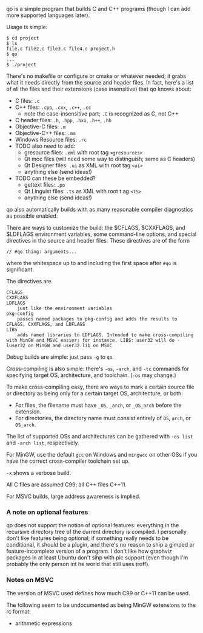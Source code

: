 qo is a simple program that builds C and C++ programs (though I can add more supported languages later).

Usage is simple:

```
$ cd project
$ ls
file.c file2.c file3.c file4.c project.h
$ qo
...
$ ./project
```

There's no makefile or configure or cmake or whatever needed; it grabs what it needs directly from the source and header files. In fact, here's a list of all the files and their extensions (case insensitive) that qo knows about:

* C files: `.c`
* C++ files: `.cpp`, `.cxx`, `.c++`, `.cc`
	* note the case-insensitive part; `.C` is recognized as C, not C++
* C header files: `.h`, `.hpp`, `.hxx`, `.h++`, `.hh`
* Objective-C files: `.m`
* Objective-C++ files: `.mm`
* Windows Resource files: `.rc`
* TODO also need to add:
	* gresource files: `.xml` with root tag `<gresources>`
	* Qt moc files (will need some way to distinguish; same as C headers)
	* Qt Designer files: `.ui` as XML with root tag `<ui>`
	* anything else (send ideas!)
* TODO can these be embedded?
	* gettext files: `.po`
	* Qt Linguist files: `.ts` as XML with root t ag `<TS>`
	* anything else (send ideas!)

qo also automatically builds with as many reasonable compiler diagnostics as possible enabled.

There are ways to customize the build: the $CFLAGS, $CXXFLAGS, and $LDFLAGS environment variables, some command-line options, and special directives in the source and header files. These directives are of the form

```
// #qo thing: arguments...
```

where the whitespace up to and including the first space after `#qo` is significant.

The directives are

```
CFLAGS
CXXFLAGS
LDFLAGS
	just like the environment variables
pkg-config
	passes named packages to pkg-config and adds the results to CFLAGS, CXXFLAGS, and LDFLAGS
LIBS
	adds named libraries to LDFLAGS. Intended to make cross-compiling with MinGW and MSVC easier; for instance, LIBS: user32 will do -luser32 on MinGW and user32.lib on MSVC
```

Debug builds are simple: just pass `-g` to `qo`.

Cross-compiling is also simple: there's `-os`, `-arch`, and `-tc` commands for specifying target OS, architecture, and toolchain. (`-os` may change.)

To make cross-compiling easy, there are ways to mark a certain source file or directory as being only for a certain target OS, architecture, or both:

- For files, the filename must have `_OS`, `_arch`, or `_OS_arch` before the extension.
- For directories, the directory name must consist entirely of `OS`, `arch`, or `OS_arch`.

The list of supported OSs and architectures can be gathered with `-os list` and `-arch list`, respectively.

For MinGW, use the default `gcc` on Windows and `mingwcc` on other OSs if you have the correct cross-compiler toolchain set up.

`-x` shows a verbose build.

All C files are assumed C99; all C++ files C++11.

For MSVC builds, large address awareness is implied.

### A note on optional features
qo does not support the notion of optional features: everything in the recursive directory tree of the current directory is compiled. I personally don't like features being optional; if something really needs to be conditional, it should be a plugin, and there's no reason to ship a gimped or feature-incomplete version of a program. I don't like how graphviz packages in at least Ubuntu don't sihp with pic support (even though I'm probably the only person int he world that still uses troff).

### Notes on MSVC
The version of MSVC used defines how much C99 or C++11 can be used.

The following seem to be undocumented as being MinGW extensions to the rc format:
- arithmetic expressions

